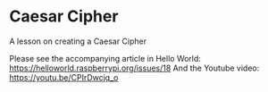 # Caesar Cipher
A lesson on creating a Caesar Cipher

Please see the accompanying article in Hello World: https://helloworld.raspberrypi.org/issues/18
And the Youtube video: https://youtu.be/CPIrDwcjq_o
